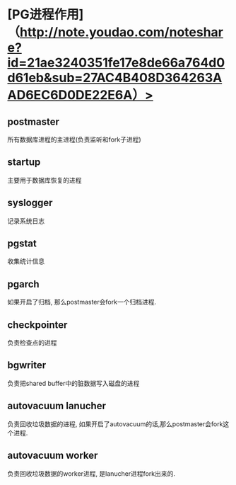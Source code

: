 
# [PG进程作用]（http://note.youdao.com/noteshare?id=21ae3240351fe17e8de66a764d0d61eb&sub=27AC4B408D364263AAD6EC6D0DE22E6A）>

## postmaster
所有数据库进程的主进程(负责监听和fork子进程)
## startup 
主要用于数据库恢复的进程
## syslogger 
记录系统日志
## pgstat 
收集统计信息
## pgarch
如果开启了归档, 那么postmaster会fork一个归档进程.
## checkpointer 
负责检查点的进程
## bgwriter
负责把shared buffer中的脏数据写入磁盘的进程
## autovacuum lanucher 
负责回收垃圾数据的进程, 如果开启了autovacuum的话,那么postmaster会fork这个进程.
## autovacuum worker
负责回收垃圾数据的worker进程, 是lanucher进程fork出来的.

